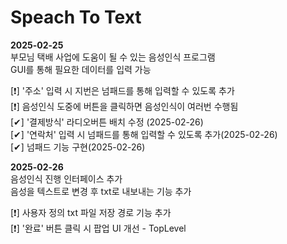# Speach To Text

**2025-02-25**  
부모님 택배 사업에 도움이 될 수 있는 음성인식 프로그램  
GUI를 통해 필요한 데이터를 입력 가능  
 
[❗] '주소' 입력 시 지번은 넘패드를 통해 입력할 수 있도록 추가  
[❗] 음성인식 도중에 버튼을 클릭하면 음성인식이 여러번 수행됨  
[✔] '결제방식' 라디오버튼 배치 수정 (2025-02-26)  
[✔] '연락처' 입력 시 넘패드를 통해 입력할 수 있도록 추가(2025-02-26)  
[✔] 넘패드 기능 구현(2025-02-26)  
  
**2025-02-26**  
음성인식 진행 인터페이스 추가  
음성을 텍스트로 변경 후 txt로 내보내는 기능 추가  

[❗] 사용자 정의 txt 파일 저장 경로 기능 추가  
[❗] '완료' 버튼 클릭 시 팝업 UI 개선 - TopLevel  